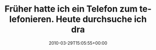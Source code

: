 ---
retweeted: false
source: <a href="http://twitter.com" rel="nofollow">Twitter Web Client</a>
entities:
  hashtags:
  - text: android
    indices:
    - '118'
    - '126'
  - text: fp
    indices:
    - '127'
    - '130'
  symbols: []
  user_mentions: []
  urls: []
display_text_range:
- '0'
- '130'
favorite_count: '0'
id_str: '11253438298'
truncated: false
retweet_count: '0'
id: '11253438298'
created_at: Mon Mar 29 15:05:55 +0000 2010
favorited: false
full_text: 'Früher hatte ich ein Telefon zum telefonieren. Heute durchsuche ich drauf
  Logfiles. http://pastie.textmate.org/893585 #android #fp'
lang: de
tags:
- android
- fp
- pesos/twitter
date: '2010-03-29T15:05:55+00:00'
src: https://twitter.com/bascht/status/11253438298
original_url: https://twitter.com/bascht/status/11253438298
type: twitter_tweet
text: 'Früher hatte ich ein Telefon zum telefonieren. Heute durchsuche ich drauf Logfiles.
  http://pastie.textmate.org/893585 #android #fp'
title: Früher hatte ich ein Telefon zum telefonieren. Heute durchsuche ich dra

---